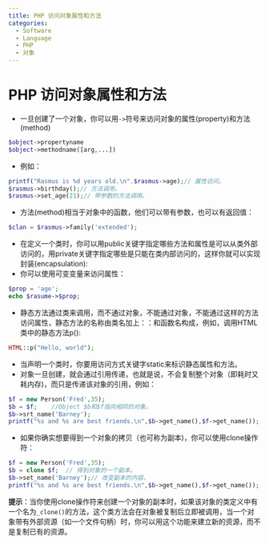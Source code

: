 ```yaml
---
title: PHP 访问对象属性和方法
categories:
  - Software
  - Language
  - PHP
  - 对象
---
```

# PHP 访问对象属性和方法

- 一旦创建了一个对象，你可以用`->`符号来访问对象的属性(property)和方法(method)

```php
$object->propertyname
$object->methodname([arg,...])
```

- 例如：

```php
printf("Rasmus is %d years old.\n".$rasmus->age);// 属性访问。
$rasmus->birthday();// 方法调用。
$rasmus->set_age(21);// 带参数的方法调用。
```

- 方法(method)相当于对象中的函数，他们可以带有参数，也可以有返回值：

```php
$clan = $rasmus->family('extended');
```

- 在定义一个类时，你可以用public关键字指定哪些方法和属性是可以从类外部访问的，用private关键字指定哪些是只能在类内部访问的，这样你就可以实现封装(encapsulation):
- 你可以使用可变变量来访问属性：

```php
$prop = 'age';
echo $rasume->$prop;
```

- 静态方法通过类来调用，而不通过对象，不能通过对象，不能通过这样的方法访问属性，静态方法的名称由类名加上：：和函数名构成，例如，调用HTML类中的静态方法p():

```php
HTML::p("Hello, world");
```

- 当声明一个类时，你要用访问方式关键字static来标识静态属性和方法。
- 对象一旦创建，就会通过引用传递，也就是说，不会复制整个对象（即耗时又耗内存)，而只是传递该对象的引用，例如：

```php
$f = new Person('Fred',35);
$b = $f;	//Object $b和$f指向相同的对象。
$b->srt_name('Barney');
printf("%s and %s are best friends.\n",$b->get_name(),$f->get_name());	// 输出：Barney and Barney are best friends.
```

- 如果你确实想要得到一个对象的拷贝（也可称为副本)，你可以使用clone操作符：

```php
$f = new Person('Fred',35);
$b = clone $f;	// 得到对象的一个副本。
$b->set_name('Barney');// 改变副本的内容。
printf("%s and %s are best friends.\n",$b->get_name(),$f->get_name());	// 输出：Fred and Barney are best friends.
```

**提示**：当你使用clone操作符来创建一个对象的副本时，如果该对象的类定义中有一个名为`_clone()`的方法，这个类方法会在对象被复制后立即被调用，当一个对象带有外部资源（如一个文件句柄）时，你可以用这个功能来建立新的资源，而不是复制已有的资源。